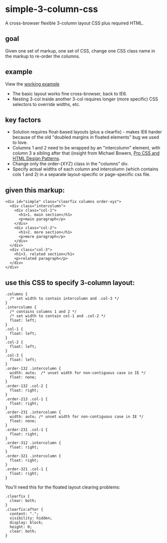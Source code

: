 simple-3-column-css
===================

A cross-browser flexible 3-column layout CSS plus required HTML.

goal
----

Given one set of markup, one set of CSS, change one CSS class name in the markup to re-order the columns.

example
-------

View the [working example](http://rawgithub.com/dfkaye/simple-3-column-css/master/index.html)

+ The basic layout works fine cross-browser, back to IE6.
+ Nesting 3-col inside another 3-col requires longer (more specific) CSS selectors to override widths, etc.

key factors
-----------

+ Solution requires float-based layouts (plus a clearfix) - makes IE6 harder because of the old "doubled margins
    in floated elements" bug we used to love.
+ Columns 1 and 2 need to be wrapped by an "intercolumn" element, with column 3 a sibling after that 
    (insight from Michael Bowers, 
        [Pro CSS and HTML Design Patterns](http://www.amazon.com/Pro-CSS-HTML-Design-Patterns/dp/1590598040/).
+ Change only the order-{XYZ} class in the "columns" div.
+ Specify actual widths of each column and intercolumn (which contains cols 1 and 2) in a separate 
    layout-specific or page-specific css file.

given this markup:
-----------------

    <div id="simple" class="clearfix columns order-xyz">
      <div class="intercolumn">
        <div class="col-1">
          <h1>1. main section</h1>
          <p>main paragraph</p>
        </div>
        <div class="col-2">
          <h1>2. more section</h1>
          <p>more paragraph</p>
        </div>
      </div>
      <div class="col-3">
        <h1>3. related section</h1>
        <p>related paragraph</p>
      </div>
    </div>


use this CSS to specify 3-column layout:
---------------------------------------

    .columns {
      /* set width to contain intercolumn and .col-3 */
    }
    .intercolumn {
      /* contains columns 1 and 2 */
      /* set width to contain col-1 and .col-2 */
      float: left;
    }
    .col-1 {
      float: left;
    }
    .col-2 {
      float: left;
    }
    .col-3 {
      float: left;
    }
    .order-132 .intercolumn {
      width: auto;  /* unset width for non-contiguous case in IE */
      float: none;
    }
    .order-132 .col-2 {
      float: right;
    }
    .order-213 .col-1 {
      float: right;
    }
    .order-231 .intercolumn {
      width: auto; /* unset width for non-contiguous case in IE */
      float: none;
    }
    .order-231 .col-1 {
      float: right;
    }
    .order-312 .intercolumn {
      float: right;
    }
    .order-321 .intercolumn {
      float: right;
    }
    .order-321 .col-1 {
      float: right;
    }

      
You'll need this for the floated layout clearing problems:

    .clearfix {
      clear: both;
    }
    .clearfix:after {
      content: ".";
      visibility: hidden;
      display: block;
      height: 0;
      clear: both;
    }
